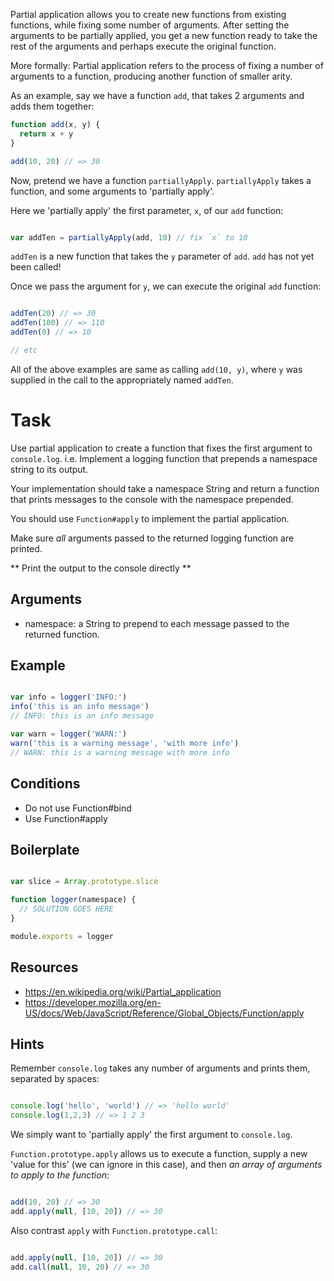 Partial application allows you to create new functions from existing functions, while fixing some number of arguments. After setting the arguments to be partially applied, you get a new function ready to take the rest of the arguments and perhaps execute the original function.

More formally: Partial application refers to the process of fixing a number of arguments to a function, producing another function of smaller arity.

As an example, say we have a function `add`, that takes 2 arguments and adds them together:

``` js
function add(x, y) {
  return x + y
}

add(10, 20) // => 30

```

Now, pretend we have a function `partiallyApply`. `partiallyApply` takes a function, and some arguments to 'partially apply'.

Here we 'partially apply' the first parameter, `x`, of our `add` function:

``` js

var addTen = partiallyApply(add, 10) // fix `x` to 10

```

`addTen` is a new function that takes the `y` parameter of `add`. `add` has not yet been called!

Once we pass the argument for `y`, we can execute the original `add` function:

``` js

addTen(20) // => 30
addTen(100) // => 110
addTen(0) // => 10

// etc

```

All of the above examples are same as calling `add(10, y)`, where `y` was supplied in the call to the appropriately named `addTen`.

# Task

Use partial application to create a function that fixes the first argument to `console.log`.  i.e. Implement a logging function that prepends a namespace string to its output.

Your implementation should take a namespace String and return a function that prints messages to the console with the namespace prepended.

You should use `Function#apply` to implement the partial application.

Make sure *all* arguments passed to the returned logging function are printed.

** Print the output to the console directly **

## Arguments

* namespace: a String to prepend to each message passed to the returned function.

## Example

``` js

var info = logger('INFO:')
info('this is an info message')
// INFO: this is an info message

var warn = logger('WARN:')
warn('this is a warning message', 'with more info')
// WARN: this is a warning message with more info
```

## Conditions

* Do not use Function#bind
* Use Function#apply

## Boilerplate

``` js

var slice = Array.prototype.slice

function logger(namespace) {
  // SOLUTION GOES HERE
}

module.exports = logger

```

## Resources

* https://en.wikipedia.org/wiki/Partial_application
* https://developer.mozilla.org/en-US/docs/Web/JavaScript/Reference/Global_Objects/Function/apply

## Hints

Remember `console.log` takes any number of arguments and prints them, separated by spaces:

``` js

console.log('hello', 'world') // => 'hello world'
console.log(1,2,3) // => 1 2 3

```

We simply want to 'partially apply' the first argument to `console.log`.

`Function.prototype.apply` allows us to execute a function, supply a new 'value for this' (we can ignore in this case), and then *an array of arguments to apply to the function*:


``` js

add(10, 20) // => 30
add.apply(null, [10, 20]) // => 30

``` 

Also contrast `apply` with `Function.prototype.call`:

``` js

add.apply(null, [10, 20]) // => 30
add.call(null, 10, 20) // => 30

```